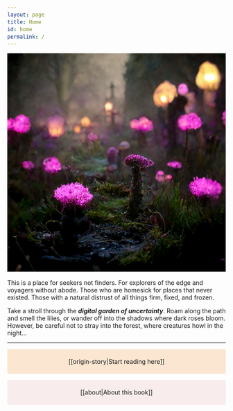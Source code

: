 ```yaml
---
layout: page
title: Home
id: home
permalink: /
---
```


<img src="/assets/Garden of Uncertainty.jpg"/>

This is a place for seekers not finders. For explorers of the edge and voyagers without abode. Those who are homesick for places that never existed. Those with a natural distrust of all things firm, fixed, and frozen.

Take a stroll through the ***digital garden of uncertainty***. Roam along the path and smell the lilies, or wander off into the shadows where dark roses bloom. However, be careful not to stray into the forest, where creatures howl in the night...

<hr>

<p style="text-align: center; background-color: #fae6d1; padding: 20px">[[origin-story|Start reading here]]</p>

<p style="text-align: center; background-color: #f9ecec; padding: 20px">[[about|About this book]]</p>

<style>
  .wrapper {
    max-width: 46em;
  }
</style>
